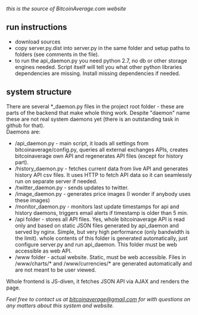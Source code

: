 *this is the source of BitcoinAverage.com website*

run instructions
---------------------
- download sources
- copy server.py.dist into server.py in the same folder and setup paths to folders (see comments in the file). 
- to run the api_daemon.py you need python 2.7, no db or other storage engines needed. Script itself will tell you what other python libraries dependencies are missing. Install missing dependencies if needed. 

system structure
--------------------
There are several \*_daemon.py files in the project root folder - these are parts of the backend that make whole thing work. Despite "daemon" name these are not real system daemons yet (there is an outstanding task in github for that).  
Daemons are:
- /api_daemon.py - main script, it loads all settings from bitcoinaverage/config.py, queries all external exchanges APIs, creates bitcoinaverage own API and regenerates API files (except for history part). 
- /history_daemon.py - fetches current data from live API and generates history API csv files. It uses HTTP to fetch API data so it can seamlessly run on separate server if needed.
- /twitter_daemon.py - sends updates to twitter.
- /image_daemon.py - generates price images (I wonder if anybody uses these images)
- /monitor_daemon.py - monitors last update timestamps for api and history daemons, triggers email alerts if timestamp is older than 5 min.
- /api folder - stores all API files. Yes, whole bitcoinaverage API is read only and based on static JSON files generated by api_daemon and served by nginx. Simple, but very high performance (only bandwidth is the limit). whole contents of this folder is generated automatically, just configure server.py and run api_daemon.
This folder must be web accessible as web API.
- /www folder - actual website. Static, must be web accessible. Files in /www/charts/* and /www/currencies/* are generated automatically and are not meant to be user viewed. 


Whole frontend is JS-diven, it fetches JSON API via AJAX and renders the page. 


*Feel free to contact us at bitcoinaverage@gmail.com for with questions on any matters about this system and website.*
